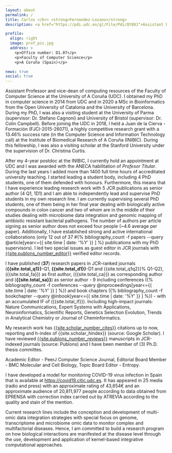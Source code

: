 ```yaml
---
layout: about
permalink: /
title: Carlos </br> <strong>Fernandez-Lozano</strong>
description: <a href="https://pdi.udc.es/gl/File/Pdi/QY8UJ">Assistant Professor</a>.  Universidade da Coruña (UDC) <br/> Affiliated Researcher.  Centre for Information and Communications Technology Research (CITIC)

profile:
  align: right
  image: prof_pic.jpg
  address: >
    <p>Office number: D1.07</p>
    <p>Faculty of Computer Science</p>
    <p>A Coruña (Spain)</p>

news: true
social: true
---
```


Assistant Professor and vice-dean of computing resources of the Faculty of Computer Science at the 
University of A Coruña (UDC). I obtained my PhD in computer science in 2014 
from UDC and in 2020 a MSc in Bioinformatics from the Open University of Catalonia and the University 
of Barcelona. During my PhD, I was also a visiting student at the University of Parma 
(supervisor: Dr. Stefano Cagnoni) and University of Bristol (supervisor: Dr. Colin Campbell). 
Before joining the UDC in 2018, I held a Juan de la Cierva - Formación (FJCI-2015-26071), a highly 
competitive research grant with a 13.46% success rate (in the Computer Science and Information 
Technology call) at the Institute of Biomedical Research of A Coruña (INIBIC). During this fellowship, I was 
also a visiting scholar at the Stanford University under the supervision of Dr. Christina Curtis. 

After my 4-year postdoc at the INIBIC, I currently hold an appointment at UDC and I was awarded 
with the ANECA habilitation of _Profesor Titular_. During the last years I added more than 1400 full time hours of 
accreditated university teaching. I started leading a student body, including 4 PhD students, one of them defended with 
honours. Furthermore, this means that I have experience leading research work with 5 JCR publications as senior author 
(4 Q1, 1D1) and I am able to independently lead and supervise PhD students in my own research line. I am currently 
supervising several PhD students, one of them being in her final year dealing with biologically active compounds in colon 
cancer and two of whom are in the middle of their studies dealing with microbiome data integration and genomic mapping of 
antibiotic resistant bacterial pathogens. The number of authors per article signing as senior author does not exceed four 
people (~4.6 average per paper). Additionally, I have established strong and active international collaborations (only 12 out of 
37 #{% bibliography_count -f papers --query @article[year<={{ site.time | date: '%Y' }} ] %} 
publications with my PhD supervisors). I led two special issues as guest editor 
in JCR journals with <a href="https://publons.com/researcher/1751450/carlos-fernandez-lozano/">{{site.publons_number_editor}}</a> 
verified editor records. 

I have published (**37**) research papers in JCR-ranked journals (**{{site.total_q1}}**-Q1,
 **{{site.total_d1}}**-D1 and {{site.total_q1q2}}% Q1-Q2), ({{site.total_fa}}) as first author,
 ({{site.total_ca}}) as corresponding author and (**{{site.total_sa}}**) as senior author - 9 including conferences ({% bibliography_count -f conferences --query @inproceedings[year<={{ site.time | date: '%Y' }} ] %}) and 
book chapters ({% bibliography_count -f bookchapter --query @inbook[year<={{ site.time | date: '%Y' }} ] %}) - with an 
accumulated IF of ({{site.total_if}}). Including high-impact journals: Nature Communications, Expert Systems with Applications, Neuroinformatics,
Scientific Reports, Genetics Selection Evolution, Trends in Analytical Chemistry or Journal of Cheminformatics. 

My research work has 
<a href="https://scholar.google.es/citations?user=gE-7NE4AAAAJ&hl=es">{{site.scholar_number_cites}}</a> citations up to now, reporting and h-index of {{site.scholar_hindex}} (source: Google Scholar). 
I have reviewed 
<a href="https://publons.com/researcher/1751450/carlos-fernandez-lozano/">{{site.publons_number_reviews}}</a> 
manuscripts in JCR-indexed journals (source: Publons) and I have been member of (3) Ph.D. thesis committes. 

Academic Editor - PeerJ Computer Science Journal, Editorial Board Member - BMC Molecular and Cell Biology, Topic Board Editor - Entropy.

I have developed a model for monitoring COVID-19 virus infection in Spain that is available at <a href="https://covid19.citic.udc.es/">https://covid19.citic.udc.es</a>. 
It has appeared in 25 media (radio and press) with an approximate rating of 43,654€ and an approximate audience of 
20,811,977 people according to data obtained from EPRENSA with correction index carried out by ATREVIA according to the 
quality and stain of the mention.

Current research lines include the conception and development of multi-omic data integration strategies with special focus on genome, 
transcriptome and microbiome omic data to monitor complex and multifactorial diseases. Hence, I am committed to 
build a research program on how biological interactions are manifested at the disease level through the use, development 
and application of kernel-based integrative computational approaches.
